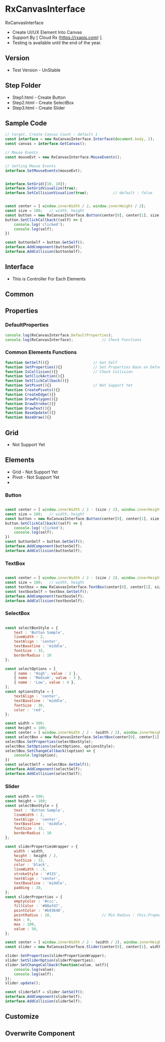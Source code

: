 # RxCanvasInterface
RxCanvasInterface

* Create UI/UX Element Into Canvas
* Support By [ Cloud Rx (<a href='https://rxapis.com'>https://rxapis.com</a>) ].
* Testing is available until the end of the year.

## Version
* Test Version - UnStable

## Step Folder
* Step1.html - Create Button
* Step2.html - Create SelectBox
* Step3.html - Create Slider

## Sample Code

```javascript
// target, Create Canvas Count : default 1
const interface = new RxCanvasInterface.Interface(document.body, 2);
const canvas = interface.GetCanvas();

// Mouse Events
const mouseEvt = new RxCanvasInterface.MouseEvents();

// Setting Mouse Events
interface.SetMouseEvents(mouseEvt);


interface.SetGrid([10, 10]);
interface.SetGridVisualize(true);
interface.SetCollisionVisualize(true);           // default : false


const center = [ window.innerWidth / 2, window.innerHeight / 2];
const size = 100;   // width, height
const button = new RxCanvasInterface.Button(center[0], center[1], size, size);
button.SetClickCallback((self) => {
    console.log('clicked');
    console.log(self);
})

const buttonSelf = button.GetSelf();
interface.AddComponent(buttonSelf);
interface.AddCollision(buttonSelf);

```

## Interface
* This is Controller For Each Elements




## Common

## Properties
### DefaultProperties

```javascript
console.log(RxCanvasInterface.DefaultProperties);
console.log(RxCanvasInterface);             // Check Functions
```
### Common Elements Functions
```javascript
function GetSelf(){}                    // Get Self
function SetProperties(){}              // Set Properties Base on Default Properties
function IsCollision(){}                // Check Collision
function SetClickAction(){}
function SetClickCallback(){}
function SetPivot(){}                   // Not Support Yet
function CreatePivots(){}
function CreateEdge(){}
function DrawPolygon(){}
function DrawStroke(){}
function DrawText(){}
function BaseUpdate(){}
function BaseDraw(){}
```

## Grid
* Not Support Yet

## Elements
* Grid - Not Support Yet
* Pivot - Not Support Yet
*
### Button

```javascript

const center = [ window.innerWidth / 2 - (size / 2), window.innerHeight / 2 - (size / 2)];
const size = 100;   // width, height
const button = new RxCanvasInterface.Button(center[0], center[1], size, size);
button.SetClickCallback((self) => {
    console.log('clicked');
    console.log(self);
})
const buttonSelf = button.GetSelf();
interface.AddComponent(buttonSelf);
interface.AddCollision(buttonSelf);

```

### TextBox

```javascript

const center = [ window.innerWidth / 2 - (size / 2), window.innerHeight / 2 - (size / 2)];
const size = 100;   // width, height
const textbox = new RxCanvasInterface.TextBox(center[0], center[1], size, size);
const textboxSelf = textbox.GetSelf();
interface.AddComponent(textboxSelf);
interface.AddCollision(textboxSelf);

```


### SelectBox

```javascript

const selectBoxStyle = {
    text : 'Button Sample',
    lineWidth : 2,
    textAlign : 'center',
    textBaseline : 'middle',
    fontSize : 33,
    borderRadius : 10
};

const selectOptions = [
    { name : 'High', value : 2 },
    { name : 'Medium', value : 3 },
    { name : 'Low', value : 4 },
];
const optionsStyle = {
    textAlign : 'center',
    textBaseline : 'middle',
    fontSize : 30,
    color : 'red',
};

const width = 500;
const height = 100;
const center = [ window.innerWidth / 2 - (width / 2), window.innerHeight / 2 - (height / 2)];
const selectBox = new RxCanvasInterface.SelectBox(center[0], center[1], width, height);
selectBox.SetProperties(selectBoxStyle);
selectBox.SetOptions(selectOptions, optionsStyle);
selectBox.SetChangeCallback((option) => {
    console.log(option);
})
const selectSelf = selectBox.GetSelf();
interface.AddComponent(selectSelf);
interface.AddCollision(selectSelf);

```

### Slider

```javascript
const width = 500;
const height = 100;
const selectBoxStyle = {
    text : 'Button Sample',
    lineWidth : 2,
    textAlign : 'center',
    textBaseline : 'middle',
    fontSize : 33,
    borderRadius : 10
};

const sliderPropertiesWrapper = {
    width : width,
    height : height / 2,
    fontSize : 33,
    color : 'black',
    lineWidth : .5,
    strokeStyle : '#333',
    textAlign : 'center',
    textBaseline : 'middle',
    padding : 20,
};
const sliderProperties = {
    emptyColor : '#ccc',
    fillColor : '#00afd7',
    pointColor : '#b93640',
    pointRadius : 10,                       // Min Radius : this.Properties.height / 2
    min : 0,
    max : 100,
    value : 50,
};

const center = [ window.innerWidth / 2 - (width / 2), window.innerHeight / 2 - (height / 2)];
const slider = new RxCanvasInterface.Slider(center[0], center[1], width, height / 2);

slider.SetProperties(sliderPropertiesWrapper);
slider.SetSliderOption(sliderProperties);
slider.SetChangeCallback(function(value, self){
    console.log(value);
    console.log(self);
});
slider.update();

const sliderSelf = slider.GetSelf();
interface.AddComponent(sliderSelf);
interface.AddCollision(sliderSelf);

```



## Customize
## Overwrite Component

